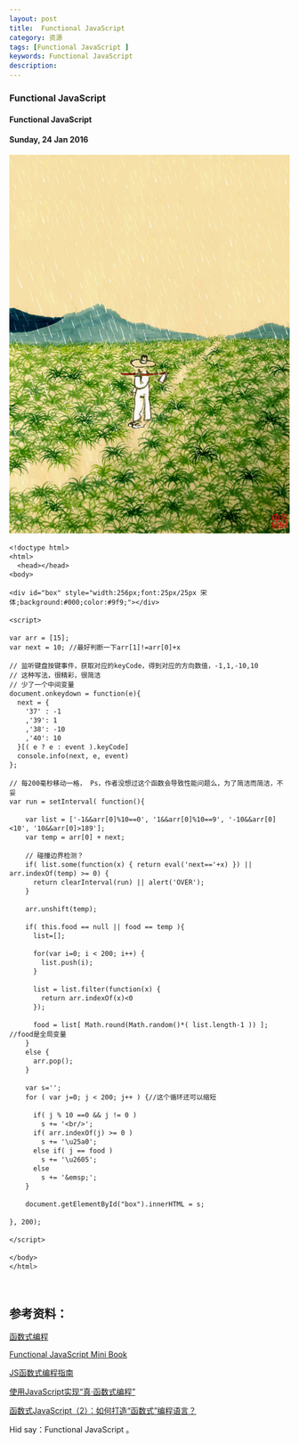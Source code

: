 ```yaml
---
layout: post
title:  Functional JavaScript 
category: 资源
tags: [Functional JavaScript ]
keywords: Functional JavaScript 
description: 
---
```


### Functional JavaScript 

#### Functional JavaScript 

#### Sunday, 24 Jan 2016

![老树画画](/../../assets/img/resource/2016/LaoShuHuaHua_3.jpeg)

````
<!doctype html>
<html>
  <head></head>
<body>

<div id="box" style="width:256px;font:25px/25px 宋体;background:#000;color:#9f9;"></div>

<script>

var arr = [15];
var next = 10; //最好判断一下arr[1]!=arr[0]+x

// 监听键盘按键事件，获取对应的keyCode，得到对应的方向数值，-1,1,-10,10
// 这种写法，很精彩，很简洁
// 少了一个中间变量
document.onkeydown = function(e){
  next = {
    '37' : -1
    ,'39': 1
    ,'38': -10
    ,'40': 10
  }[( e ? e : event ).keyCode]
  console.info(next, e, event)
};

// 每200毫秒移动一格， Ps，作者没想过这个函数会导致性能问题么，为了简洁而简洁，不妥
var run = setInterval( function(){

    var list = ['-1&&arr[0]%10==0', '1&&arr[0]%10==9', '-10&&arr[0]<10', '10&&arr[0]>189'];
    var temp = arr[0] + next;

    // 碰撞边界检测？
    if( list.some(function(x) { return eval('next=='+x) }) || arr.indexOf(temp) >= 0) {
      return clearInterval(run) || alert('OVER');
    }

    arr.unshift(temp);

    if( this.food == null || food == temp ){
      list=[];

      for(var i=0; i < 200; i++) {
        list.push(i);
      }

      list = list.filter(function(x) {
        return arr.indexOf(x)<0
      });

      food = list[ Math.round(Math.random()*( list.length-1 )) ]; //food是全局变量
    }
    else {
      arr.pop();
    }

    var s='';
    for ( var j=0; j < 200; j++ ) {//这个循环还可以缩短

      if( j % 10 ==0 && j != 0 )
        s += '<br/>';
      if( arr.indexOf(j) >= 0 )
        s += '\u25a0';
      else if( j == food )
        s += '\u2605';
      else
        s += '&emsp;';
    }

    document.getElementById("box").innerHTML = s;

}, 200);

</script>

</body>
</html>



````


## 参考资料：

[函数式编程](http://coolshell.cn/articles/10822.html)

[Functional JavaScript Mini Book](https://blog.oyanglul.us/javascript/functional-javascript.html)

[JS函数式编程指南](https://www.gitbook.com/book/llh911001/mostly-adequate-guide-chinese/details)

[使用JavaScript实现“真·函数式编程”](http://jimliu.net/2015/10/21/real-functional-programming-in-javascript-1/)

[函数式JavaScript（2）：如何打造“函数式”编程语言？](http://blog.jobbole.com/77078/)

Hid say：Functional JavaScript 。

